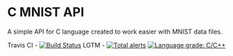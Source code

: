 C MNIST API
======
A simple API for C language created to work easier with MNIST data files.

Travis CI - 
[![Build Status](https://travis-ci.com/duprijil/C-MNIST-API.svg?branch=master)](https://travis-ci.com/duprijil/C-MNIST-API)
LGTM - 
[![Total alerts](https://img.shields.io/lgtm/alerts/g/duprijil/C-MNIST-API.svg?logo=lgtm&logoWidth=18)](https://lgtm.com/projects/g/duprijil/C-MNIST-API/alerts/)
[![Language grade: C/C++](https://img.shields.io/lgtm/grade/cpp/g/duprijil/C-MNIST-API.svg?logo=lgtm&logoWidth=18)](https://lgtm.com/projects/g/duprijil/C-MNIST-API/context:cpp)